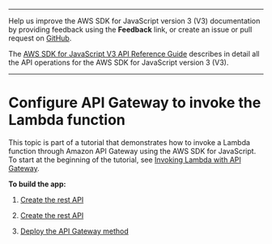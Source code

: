 --------

Help us improve the AWS SDK for JavaScript version 3 \(V3\) documentation by providing feedback using the **Feedback** link, or create an issue or pull request on [GitHub](https://github.com/awsdocs/aws-sdk-for-javascript-v3)\.

 The [AWS SDK for JavaScript V3 API Reference Guide](https://docs.aws.amazon.com/AWSJavaScriptSDK/v3/latest/index.html) describes in detail all the API operations for the AWS SDK for JavaScript version 3 \(V3\)\.

--------

# Configure API Gateway to invoke the Lambda function<a name="api-gateway-invoking-lambda-run"></a>

This topic is part of a tutorial that demonstrates how to invoke a Lambda function through Amazon API Gateway using the AWS SDK for JavaScript\. To start at the beginning of the tutorial, see [Invoking Lambda with API Gateway](api-gateway-invoking-lambda-example.md)\.

**To build the app:**

1. [Create the rest API](api-gateway-invoking-lambda-run-create.md)

1. [Create the rest API](api-gateway-invoking-lambda-run-test.md)

1. [Deploy the API Gateway method](api-gateway-invoking-lambda-run-deploy.md)